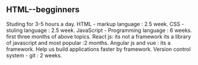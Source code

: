 ## HTML--begginners
Studing for 3-5 hours a day.
HTML - markup language : 2.5 week.
CSS - stuling language : 2.5 week.
JavaScript - Programming language : 6 weeks.
first three months of above topics.
React js: its not a framework its a library of javascript and most popular :2 months.
Angular js and vue : its a framework.
Help us build applications faster by framework.
Version control system - git : 2 weeks.
